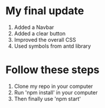 # My final update

1. Added a Navbar
2. Added a clear button
3. Improved the overall CSS
4. Used symbols from antd library

# Follow these steps

1. Clone my repo in your computer
2. Run 'npm install' in your computer
3. Then finally use 'npm start'
